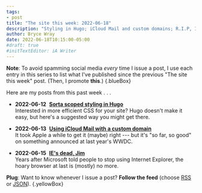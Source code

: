 ```yaml
---
tags:
- post
title: "The site this week: 2022-06-18"
description: "Styling in Hugo; iCloud Mail and custom domains; R.I.P, IE."
author: Bryce Wray
date: 2022-06-18T10:15:00-05:00
#draft: true
#initTextEditor: iA Writer
---
```


**Note**: To avoid spamming social media *every* time I issue a post, I use each entry in this series to list what I've published since the previous "The site this week" post. (Then, I promote **this**.)
{.blueBox}

Here are my posts from this past week . . .

- <strong class="pokey sansSerif">2022-06-12</strong>&nbsp;&nbsp;[**Sorta scoped styling in Hugo**](/posts/2022/06/sorta-scoped-styling-hugo/)\
Interested in more efficient CSS for your site? Hugo doesn't make it easy, but here's a suggested way you might get there.

- <strong class="pokey sansSerif">2022-06-13</strong>&nbsp;&nbsp;[**Using iCloud Mail with a custom domain**](/posts/2022/06/using-icloud-mail-custom-domain/)\
It took Apple a while to get it (maybe) right --- but it's "so far, so good" on something announced at last year's WWDC.

- <strong class="pokey sansSerif">2022-06-15</strong>&nbsp;&nbsp;[**IE's dead, Jim**](/posts/2022/06/ies-dead-jim/)\
Years after Microsoft told people to stop using Internet Explorer, the hoary browser at last is (mostly) no more.

**Plug**: Want to know whenever I issue a post? **Follow the feed** (choose [RSS](/index.xml) or [JSON](/index.json)).
{.yellowBox}
